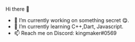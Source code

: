  Hi there 👋


- 🔭 I’m currently working on something secret :yum:.
- 🌱 I’m currently learning C++,Dart, Javascript.
- 📫 Reach me on Discord: kingmaker#0569

